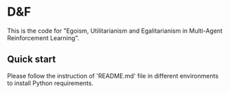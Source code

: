 # D&F

This is the code for "Egoism, Utilitarianism and Egalitarianism in Multi-Agent Reinforcement Learning".

## Quick start
Please follow the instruction of 'README.md' file in different environments to install Python requirements.